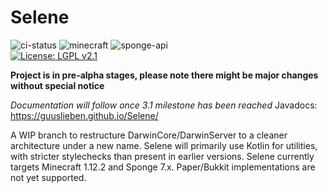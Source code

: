 # Selene
![ci-status](https://api.travis-ci.com/GuusLieben/Selene.svg?branch=api-7.1-1.12.2) 
![minecraft](https://img.shields.io/badge/Minecraft-1.12.2-lightgrey)
![sponge-api](https://img.shields.io/badge/SpongeAPI-7.2-yellow)  
[![License: LGPL v2.1](https://img.shields.io/badge/License-LGPL%20v2.1-blue.svg)](https://www.gnu.org/licenses/lgpl-2.1)  

**Project is in pre-alpha stages, please note there might be major changes without special notice**

_Documentation will follow once 3.1 milestone has been reached_
Javadocs: https://guuslieben.github.io/Selene/

A WIP branch to restructure DarwinCore/DarwinServer to a cleaner architecture under a new name.
Selene will primarily use Kotlin for utilities, with stricter stylechecks than present in earlier versions.
Selene currently targets Minecraft 1.12.2 and Sponge 7.x. Paper/Bukkit implementations are not yet supported.
